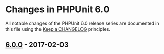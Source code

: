 # Changes in PHPUnit 6.0

All notable changes of the PHPUnit 6.0 release series are documented in this file using the [Keep a CHANGELOG](http://keepachangelog.com/) principles.

## [6.0.0] - 2017-02-03

[6.0.0]: https://github.com/sebastianbergmann/phpunit/compare/5.7...6.0.0

